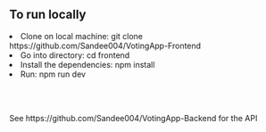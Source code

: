 ## To run locally

<li>Clone on local machine: git clone https://github.com/Sandee004/VotingApp-Frontend</li>
<li>Go into directory: cd frontend</li>
<li>Install the dependencies: npm install</li>
<li>Run: npm run dev</li>

<br><br>

<p>See https://github.com/Sandee004/VotingApp-Backend for the API</p>
